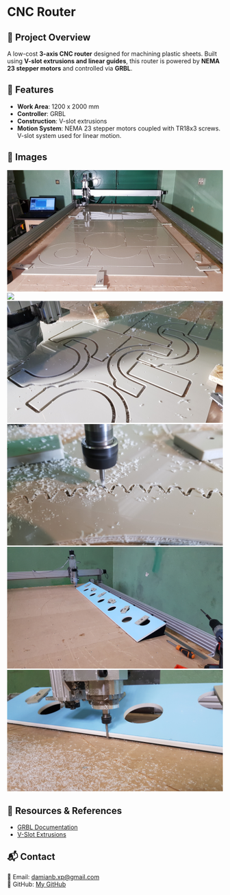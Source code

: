 # CNC Router

## 📌 Project Overview
A low-cost **3-axis CNC router** designed for machining plastic sheets. Built using **V-slot extrusions and linear guides**, this router is powered by **NEMA 23 stepper motors** and controlled via **GRBL**.

## 🔧 Features
- **Work Area**: 1200 x 2000 mm
- **Controller**: GRBL
- **Construction**: V-slot extrusions
- **Motion System**: NEMA 23 stepper motors coupled with TR18x3 screws. V-slot system used for linear motion.

## 📸 Images
![](img/img1.jpg)
![](img/gif1.gif)
![](img/img2.jpg)
![](img/img3.jpg)
![](img/img4.jpg)
![](img/img5.jpg)

## 🔗 Resources & References
- [GRBL Documentation](https://github.com/gnea/grbl)
- [V-Slot Extrusions](https://openbuilds.com/)

## 📬 Contact
📧 Email: damianb.xp@gmail.com  
🐙 GitHub: [My GitHub](https://github.com/damianbxp)  
